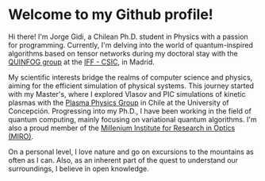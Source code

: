 <!-- # The content of this file will show on my Github's profile page -->

# Welcome to my Github profile!

Hi there! I'm Jorge Gidi, a Chilean Ph.D. student in Physics with a passion for programming. Currently, I'm delving into the world of quantum-inspired algorithms based on tensor networks during my doctoral stay with the [QUINFOG group](https://quinfog.hbar.es/) at the [IFF - CSIC](https://www.iff.csic.es/), in Madrid.

My scientific interests bridge the realms of computer science and physics, aiming for the efficient simulation of physical systems. This journey started with my Master's, where I explored Vlasov and PIC simulations of kinetic plasmas with the [Plasma Physics Group](https://plasmaphysicsudec.github.io/en/) in Chile at the University of Concepción. Progressing into my Ph.D., I have been working in the field of quantum computing, mainly focusing on variational quantum algorithms. I'm also a proud member of the [Millenium Institute for Research in Optics (MIRO)](https://www.miroptics.cl/eng/).

On a personal level, I love nature and go on excursions to the mountains as often as I can. Also, as an inherent part of the quest to understand our surroundings, I believe in open knowledge.
